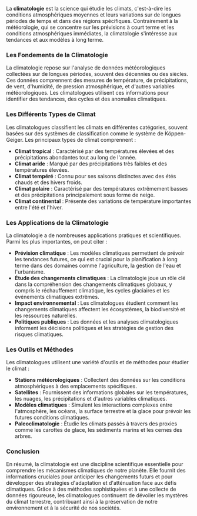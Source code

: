 La **climatologie** est la science qui étudie les climats, c'est-à-dire les conditions atmosphériques moyennes et leurs variations sur de longues périodes de temps et dans des régions spécifiques. Contrairement à la météorologie, qui se concentre sur les prévisions à court terme et les conditions atmosphériques immédiates, la climatologie s'intéresse aux tendances et aux modèles à long terme.

### Les Fondements de la Climatologie

La climatologie repose sur l'analyse de données météorologiques collectées sur de longues périodes, souvent des décennies ou des siècles. Ces données comprennent des mesures de température, de précipitations, de vent, d'humidité, de pression atmosphérique, et d'autres variables météorologiques. Les climatologues utilisent ces informations pour identifier des tendances, des cycles et des anomalies climatiques.

### Les Différents Types de Climat

Les climatologues classifient les climats en différentes catégories, souvent basées sur des systèmes de classification comme le système de Köppen-Geiger. Les principaux types de climat comprennent :

- **Climat tropical** : Caractérisé par des températures élevées et des précipitations abondantes tout au long de l'année.
- **Climat aride** : Marqué par des précipitations très faibles et des températures élevées.
- **Climat tempéré** : Connu pour ses saisons distinctes avec des étés chauds et des hivers froids.
- **Climat polaire** : Caractérisé par des températures extrêmement basses et des précipitations principalement sous forme de neige.
- **Climat continental** : Présente des variations de température importantes entre l'été et l'hiver.

### Les Applications de la Climatologie

La climatologie a de nombreuses applications pratiques et scientifiques. Parmi les plus importantes, on peut citer :

- **Prévision climatique** : Les modèles climatiques permettent de prévoir les tendances futures, ce qui est crucial pour la planification à long terme dans des domaines comme l'agriculture, la gestion de l'eau et l'urbanisme.
- **Étude des changements climatiques** : La climatologie joue un rôle clé dans la compréhension des changements climatiques globaux, y compris le réchauffement climatique, les cycles glaciaires et les événements climatiques extrêmes.
- **Impact environnemental** : Les climatologues étudient comment les changements climatiques affectent les écosystèmes, la biodiversité et les ressources naturelles.
- **Politiques publiques** : Les données et les analyses climatologiques informent les décisions politiques et les stratégies de gestion des risques climatiques.

### Les Outils et Méthodes

Les climatologues utilisent une variété d'outils et de méthodes pour étudier le climat :

- **Stations météorologiques** : Collectent des données sur les conditions atmosphériques à des emplacements spécifiques.
- **Satellites** : Fournissent des informations globales sur les températures, les nuages, les précipitations et d'autres variables climatiques.
- **Modèles climatiques** : Simulent les interactions complexes entre l'atmosphère, les océans, la surface terrestre et la glace pour prévoir les futures conditions climatiques.
- **Paleoclimatologie** : Étudie les climats passés à travers des proxies comme les carottes de glace, les sédiments marins et les cernes des arbres.

### Conclusion

En résumé, la climatologie est une discipline scientifique essentielle pour comprendre les mécanismes climatiques de notre planète. Elle fournit des informations cruciales pour anticiper les changements futurs et pour développer des stratégies d'adaptation et d'atténuation face aux défis climatiques. Grâce à des méthodes sophistiquées et à une collecte de données rigoureuse, les climatologues continuent de dévoiler les mystères du climat terrestre, contribuant ainsi à la préservation de notre environnement et à la sécurité de nos sociétés.